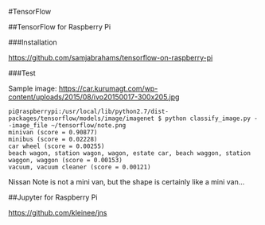 #TensorFlow

##TensorFlow for Raspberry Pi

###Installation

https://github.com/samjabrahams/tensorflow-on-raspberry-pi

###Test

Sample image: https://car.kurumagt.com/wp-content/uploads/2015/08/ivo20150017-300x205.jpg

```
pi@raspberrypi:/usr/local/lib/python2.7/dist-packages/tensorflow/models/image/imagenet $ python classify_image.py --image_file ~/tensorflow/note.png
minivan (score = 0.90877)
minibus (score = 0.02228)
car wheel (score = 0.00255)
beach wagon, station wagon, wagon, estate car, beach waggon, station waggon, waggon (score = 0.00153)
vacuum, vacuum cleaner (score = 0.00121)
```

Nissan Note is not a mini van, but the shape is certainly like a mini van...

##Jupyter for Raspberry Pi

https://github.com/kleinee/jns
